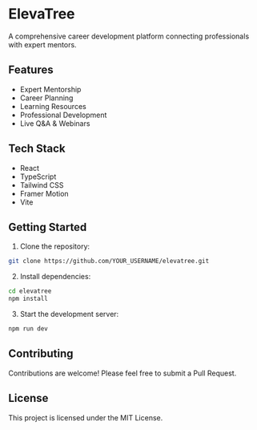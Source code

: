 # ElevaTree

A comprehensive career development platform connecting professionals with expert mentors.

## Features

- Expert Mentorship
- Career Planning
- Learning Resources
- Professional Development
- Live Q&A & Webinars

## Tech Stack

- React
- TypeScript
- Tailwind CSS
- Framer Motion
- Vite

## Getting Started

1. Clone the repository:
```bash
git clone https://github.com/YOUR_USERNAME/elevatree.git
```

2. Install dependencies:
```bash
cd elevatree
npm install
```

3. Start the development server:
```bash
npm run dev
```

## Contributing

Contributions are welcome! Please feel free to submit a Pull Request.

## License

This project is licensed under the MIT License.
